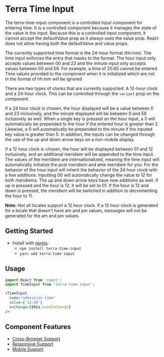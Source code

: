 # Terra Time Input

The terra-time-input component is a controlled input component for entering time. It is a controlled component because it manages the state of the value in the input. Because this is a controlled input component, it cannot accept the defaultValue prop as it always uses the value prop. React does not allow having both the defaultValue and value props.

The currently supported time format is the 24-hour format (hh:mm). The time input enforces the entry that masks to the format. The hour input only accepts values between 00 and 23 and the minute input only accepts values between 00 and 59. For example, a time of 25:65 cannot be entered. Time values provided to the component when it is initialized which are not in the format of hh:mm will be ignored

There are two types of clocks that are currently supported: A 12-hour clock and a 24-hour clock. This can be controlled through the `variant` prop on the component.

If a 24 hour clock is chosen, the hour displayed will be a value between 0 and 23 inclusively, and the minute displayed will be between 0 and 59 inclusively as well. When a single key is pressed on the hour input, a 0 will automatically be prepended to the hour if the entered hour is greater than 2. Likewise, a 0 will automatically be prepended to the minute if the inputed key value is greater than 5. In addition, the inputs can be changed through the use of the up and down arrow keys on a non-mobile display.

If a 12 hour clock is chosen, the hour will be displayed between 01 and 12 inclusively, and an additional meridiem will be appended to the time input. The values of the meridiem are internationalized, meaning the time input will automatically initialize the post meridiem and ante meridiem for you. For the behavior of the hour input will inherit the behavior of the 24 hour clock with a few additions. Inputting 00 will automatically change the value to 12 for both meridiems. The up and down arrow keys have new additions as well. If up is pressed and the hour is 12, it will be set to 01. If the hour is 12 and down is pressed, the meridiem will be switched in addition to decrementing the hour to 11.

**Note:** Not all locales support a 12 hour clock. If a 12 hour clock is generated for a locale that doesn't have am and pm values, messages will not be generated for the am and pm values.

## Getting Started

- Install with [npmjs](https://www.npmjs.com):
  - `npm install terra-time-input`
  - `yarn add terra-time-input`

## Usage

```jsx
import React from 'react';
import TimeInput from 'terra-time-input';

<TimeInput
  name="admission-time"
  value={'12:30'}
  onChange={this.handleChange}
/>
```

## Component Features
* [Cross-Browser Support](https://github.com/cerner/terra-core/wiki/Component-Features#cross-browser-support)
* [Responsive Support](https://github.com/cerner/terra-core/wiki/Component-Features#responsive-support)
* [Mobile Support](https://github.com/cerner/terra-core/wiki/Component-Features#mobile-support)


